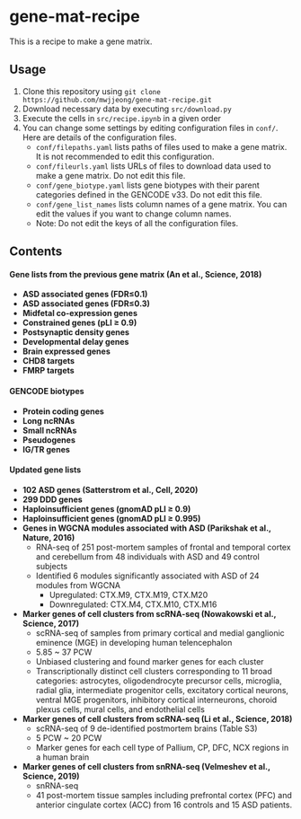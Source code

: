 # gene-mat-recipe
This is a recipe to make a gene matrix.

## Usage
1. Clone this repository using ```git clone https://github.com/mwjjeong/gene-mat-recipe.git```
2. Download necessary data by executing ```src/download.py```
3. Execute the cells in ```src/recipe.ipynb``` in a given order
4. You can change some settings by editing configuration files in ```conf/```. Here are details of the configuration files.
    - ```conf/filepaths.yaml``` lists paths of files used to make a gene matrix. It is not recommended to edit this configuration.
    - ```conf/fileurls.yaml``` lists URLs of files to download data used to make a gene matrix. Do not edit this file.
    - ```conf/gene_biotype.yaml``` lists gene biotypes with their parent categories defined in the GENCODE v33. Do not edit this file.
    - ```conf/gene_list_names``` lists column names of a gene matrix. You can edit the values if you want to change column names.
    - Note: Do not edit the keys of all the configuration files.
    
## Contents

#### Gene lists from the previous gene matrix (An et al., Science, 2018)

- **ASD associated genes (FDR≤0.1)**
- **ASD associated genes (FDR≤0.3)**
- **Midfetal co-expression genes**
- **Constrained genes (pLI ≥ 0.9)**
- **Postsynaptic density genes**
- **Developmental delay genes**
- **Brain expressed genes**
- **CHD8 targets**
- **FMRP targets**

#### GENCODE biotypes
- **Protein coding genes**
- **Long ncRNAs**
- **Small ncRNAs**
- **Pseudogenes**
- **IG/TR genes**

#### Updated gene lists

- **102 ASD genes (Satterstrom et al., Cell, 2020)**
- **299 DDD genes**
- **Haploinsufficient genes (gnomAD pLI ≥ 0.9)**
- **Haploinsufficient genes (gnomAD pLI ≥ 0.995)**
- **Genes in WGCNA modules associated with ASD (Parikshak et al., Nature, 2016)**
    - RNA-seq of 251 post-mortem samples of frontal and temporal cortex and cerebellum from 48 individuals with ASD and 49 control subjects
    - Identified 6 modules significantly associated with ASD of 24 modules from WGCNA
        - Upregulated: CTX.M9, CTX.M19, CTX.M20 
        - Downregulated: CTX.M4, CTX.M10, CTX.M16
- **Marker genes of cell clusters from scRNA-seq (Nowakowski et al., Science, 2017)**
    - scRNA-seq of samples from primary cortical and medial ganglionic eminence (MGE) in developing human telencephalon
    - 5.85 ~ 37 PCW
    - Unbiased clustering and found marker genes for each cluster
    - Transcriptionally distinct cell clusters corresponding to 11 broad categories: astrocytes, oligodendrocyte precursor cells, microglia, radial glia, intermediate progenitor cells, excitatory cortical neurons, ventral MGE progenitors, inhibitory cortical interneurons, choroid plexus cells, mural cells, and endothelial cells
- **Marker genes of cell clusters from scRNA-seq (Li et al., Science, 2018)**
    - scRNA-seq of 9 de-identified postmortem brains (Table S3)
    - 5 PCW ~ 20 PCW
    - Marker genes for each cell type of Pallium, CP, DFC, NCX regions in a human brain
- **Marker genes of cell clusters from snRNA-seq (Velmeshev et al., Science, 2019)**
    - snRNA-seq
    - 41 post-mortem tissue samples including prefrontal cortex (PFC) and anterior cingulate cortex (ACC) from 16 controls and 15 ASD patients.
